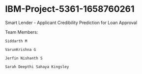 # IBM-Project-5361-1658760261
Smart Lender - Applicant Credibility Prediction for Loan Approval

Team Members:

 	Siddarth M
	
	VarunKrishna G
	
	Jerfin Nishanth S
	
	Sarah Deepthi Sahaya Kingsley
